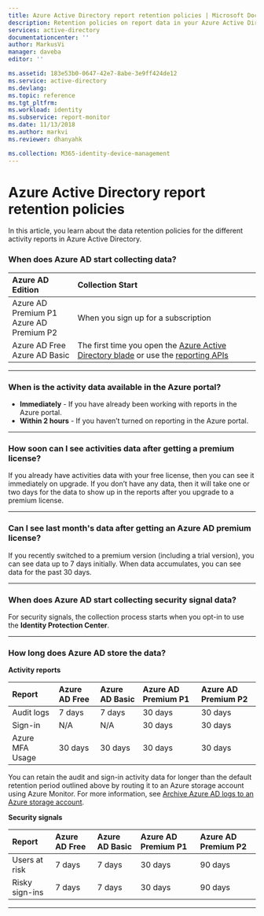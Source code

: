 ```yaml
---
title: Azure Active Directory report retention policies | Microsoft Docs
description: Retention policies on report data in your Azure Active Directory
services: active-directory
documentationcenter: ''
author: MarkusVi
manager: daveba
editor: ''

ms.assetid: 183e53b0-0647-42e7-8abe-3e9ff424de12
ms.service: active-directory
ms.devlang: 
ms.topic: reference
ms.tgt_pltfrm: 
ms.workload: identity
ms.subservice: report-monitor
ms.date: 11/13/2018
ms.author: markvi
ms.reviewer: dhanyahk

ms.collection: M365-identity-device-management
---
```

# Azure Active Directory report retention policies

In this article, you learn about the data retention policies for the different activity reports in Azure Active Directory. 

### When does Azure AD start collecting data?

| Azure AD Edition | Collection Start |
| :--              | :--   |
| Azure AD Premium P1 <br /> Azure AD Premium P2 | When you sign up for a subscription |
| Azure AD Free <br /> Azure AD Basic | The first time you open the [Azure Active Directory blade](https://ms.portal.azure.com/#blade/Microsoft_AAD_IAM/ActiveDirectoryMenuBlade/Overview) or use the [reporting APIs](https://aka.ms/aadreports)  |

---

### When is the activity data available in the Azure portal?

- **Immediately** - If you have already been working with reports in the Azure portal.
- **Within 2 hours** - If you haven’t turned on reporting in the Azure portal.

---

### How soon can I see activities data after getting a premium license?

If you already have activities data with your free license, then you can see it immediately on upgrade. If you don’t have any data, then it will take one or two days for the data to show up in the reports after you upgrade to a premium license.

---

### Can I see last month's data after getting an Azure AD premium license?

If you recently switched to a premium version (including a trial version), you can see data up to 7 days initially. When data accumulates, you can see data for the past 30 days.

---

### When does Azure AD start collecting security signal data?  

For security signals, the collection process starts when you opt-in to use the **Identity Protection Center**. 

---

### How long does Azure AD store the data?

**Activity reports**	

| Report                 | Azure AD Free | Azure AD Basic | Azure AD Premium P1 | Azure AD Premium P2 |
| :--                    | :--           | :--            | :--                 | :--                 |
| Audit logs             | 7 days        |  7 days        | 30 days             | 30 days             |
| Sign-in                | N/A           |  N/A           | 30 days             | 30 days             |
| Azure MFA Usage        | 30 days       |  30 days       | 30 days             | 30 days             |

You can retain the audit and sign-in activity data for longer than the default retention period outlined above by routing it to an Azure storage account using Azure Monitor. For more information, see [Archive Azure AD logs to an Azure storage account](quickstart-azure-monitor-route-logs-to-storage-account.md).

**Security signals**

| Report         | Azure AD Free | Azure AD Basic | Azure AD Premium P1 | Azure AD Premium P2 |
| :--            | :--           | :--            | :--                 | :--                 |
| Users at risk  | 7 days        | 7 days         | 30 days             | 90 days             |
| Risky sign-ins | 7 days        | 7 days         |  30 days            | 90 days             |

---
